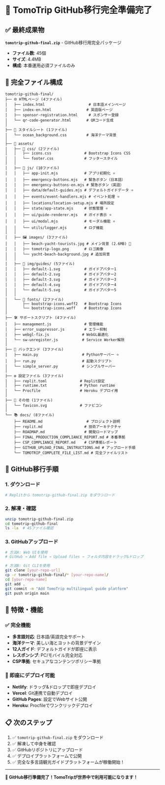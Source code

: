 # 🚀 TomoTrip GitHub移行完全準備完了

## ✅ 最終成果物

**`tomotrip-github-final.zip`** - GitHub移行用完全パッケージ
- **ファイル数**: 45個
- **サイズ**: 4.4MB 
- **構成**: 本番運用必須ファイルのみ

## 📁 完全ファイル構成

```
tomotrip-github-final/
├── 🌐 HTMLページ (4ファイル)
│   ├── index.html                    # 日本語メインページ
│   ├── index-en.html                # 英語版ページ  
│   ├── sponsor-registration.html     # スポンサー登録
│   └── qr-code-generator.html       # QRコード生成
│
├── 🎨 スタイルシート (1ファイル)
│   └── ocean_background.css         # 海洋テーマ背景
│
├── 📁 assets/
│   ├── 🎨 css/ (2ファイル)
│   │   ├── icons.css               # Bootstrap Icons CSS
│   │   └── footer.css              # フッタースタイル
│   │
│   ├── 🚀 js/ (10ファイル)
│   │   ├── app-init.mjs            # アプリ初期化 ⭐
│   │   ├── emergency-buttons.mjs   # 緊急ボタン（日本語）
│   │   ├── emergency-buttons-en.mjs # 緊急ボタン（英語）
│   │   ├── data/default-guides.mjs # デフォルトガイドデータ ⭐
│   │   ├── events/event-handlers.mjs # イベント処理 ⭐
│   │   ├── locations/location-setup.mjs # 場所設定
│   │   ├── state/app-state.mjs     # 状態管理 ⭐
│   │   ├── ui/guide-renderer.mjs   # ガイド表示 ⭐
│   │   ├── ui/modal.mjs            # モーダル機能 ⭐
│   │   └── utils/logger.mjs        # ログ機能
│   │
│   ├── 🖼️ images/ (3ファイル)
│   │   ├── beach-yacht-tourists.jpg # メイン背景 (2.6MB) 🌊
│   │   ├── tomotrip-logo.png       # ロゴ画像
│   │   └── yacht-beach-background.jpg # 追加背景
│   │
│   ├── 👤 img/guides/ (5ファイル)
│   │   ├── default-1.svg           # ガイドアバター1
│   │   ├── default-2.svg           # ガイドアバター2  
│   │   ├── default-3.svg           # ガイドアバター3
│   │   ├── default-4.svg           # ガイドアバター4
│   │   └── default-5.svg           # ガイドアバター5
│   │
│   └── 📱 fonts/ (2ファイル)
│       ├── bootstrap-icons.woff2   # Bootstrap Icons
│       └── bootstrap-icons.woff    # Bootstrap Icons
│
├── 🛠️ サポートスクリプト (4ファイル)
│   ├── management.js               # 管理機能
│   ├── error_suppressor.js         # エラー抑制
│   ├── webgl-fix.js               # WebGL最適化
│   └── sw-unregister.js           # Service Worker解除
│
├── 🐍 バックエンド (3ファイル)
│   ├── main.py                    # Pythonサーバー ⭐
│   ├── run.py                     # 起動スクリプト
│   └── simple_server.py           # シンプルサーバー
│
├── ⚙️ 設定ファイル (3ファイル) 
│   ├── replit.toml               # Replit設定
│   ├── runtime.txt               # Python runtime
│   └── Procfile                  # Heroku デプロイ用
│
├── 🎯 その他 (1ファイル)
│   └── favicon.svg               # ファビコン
│
└── 📚 docs/ (8ファイル)
    ├── README.md                    # プロジェクト説明
    ├── replit.md                   # 技術アーキテクチャ
    ├── ROADMAP.md                  # 開発ロードマップ
    ├── FINAL_PRODUCTION_COMPLIANCE_REPORT.md # 本番準拠
    ├── CSP_COMPLIANCE_REPORT.md    # CSP準拠レポート
    ├── GITHUB_UPLOAD_FINAL_INSTRUCTIONS.md # アップロード手順
    └── TOMOTRIP_COMPLETE_FILE_LIST.md # 完全ファイルリスト
```

## 🎯 GitHub移行手順

### 1. ダウンロード
```bash
# Replitから tomotrip-github-final.zip をダウンロード
```

### 2. 解凍・確認
```bash
unzip tomotrip-github-final.zip
cd tomotrip-github-final
ls -la  # 45ファイル確認
```

### 3. GitHubアップロード
```bash
# 方法A: Web UIを使用
# GitHub → Add file → Upload files → フォルダ内容をドラッグ&ドロップ

# 方法B: Git CLIを使用  
git clone [your-repo-url]
cp -r tomotrip-github-final/* [your-repo-name]/
cd [your-repo-name]
git add .
git commit -m "Add TomoTrip multilingual guide platform"
git push origin main
```

## 🌟 特徴・機能

### ✅ 完全機能
- **多言語対応**: 日本語/英語完全サポート
- **海洋テーマ**: 美しい海とヨットの背景デザイン
- **12人ガイド**: デフォルトガイドが即座に表示
- **レスポンシブ**: PC/モバイル完全対応
- **CSP準拠**: セキュアなコンテンツポリシー準拠

### 🚀 即座にデプロイ可能
- **Netlify**: ドラッグ&ドロップで即座デプロイ
- **Vercel**: Git連携で自動デプロイ
- **GitHub Pages**: 設定でWebサイト公開
- **Heroku**: Procfileでワンクリックデプロイ

## 📋 次のステップ

1. ✅ `tomotrip-github-final.zip` をダウンロード
2. ✅ 解凍して中身を確認  
3. ✅ GitHubリポジトリにアップロード
4. ✅ デプロイプラットフォームで公開
5. ✅ 完全な多言語観光ガイドプラットフォームが稼働開始！

---

**🎉 GitHub移行準備完了！TomoTripが世界中で利用可能になります！**